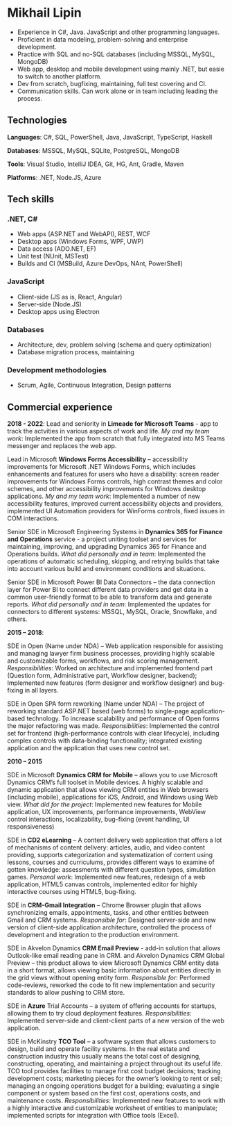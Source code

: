
# Mikhail Lipin

- Experience in C#, Java. JavaScript and other programming languages.
- Proficient in data modeling, problem-solving and enterprise development.
- Practice with SQL and no-SQL databases (including MSSQL, MySQL, MongoDB)
- Web app, desktop and mobile development using mainly .NET, but easie to switch to another platform.
- Dev from scratch, bugfixing, maintaining, full test covering and CI.
- Communication skills. Can work alone or in team including leading the process.

## Technologies

**Languages**:	C#, SQL, PowerShell, Java, JavaScript, TypeScript, Haskell

**Databases**:	MSSQL, MySQL, SQLite, PostgreSQL, MongoDB

**Tools**:	Visual Studio, IntelliJ IDEA, Git, HG, Ant, Gradle, Maven

**Platforms**:	.NET, Node.JS, Azure

## Tech skills

### .NET, C#
- Web apps (ASP.NET and WebAPI), REST, WCF
- Desktop apps (Windows Forms, WPF, UWP)
- Data access (ADO.NET, EF)
- Unit test (NUnit, MSTest)
- Builds and CI (MSBuild, Azure DevOps, NAnt, PowerShell)
### JavaScript
- Client-side (JS as is, React, Angular)
- Server-side (Node.JS)
- Desktop apps using Electron
### Databases
- Architecture, dev, problem solving (schema and query optimization)
- Database migration process, maintaining
### Development methodologies
- Scrum, Agile, Continuous Integration, Design patterns

## Commercial experience

**2018 - 2022**:
Lead and seniority in **Limeade for Microsoft Teams** - app to track the actvities in various aspects of work and life.
_My and my team work_: Implemented the app from scratch that fully integrated into MS Teams messenger and replaces the web app.

Lead in Microsoft **Windows Forms Accessibility** – accessibility improvements for Microsoft .NET Windows Forms, which includes enhancements and features for users who have a disability: screen reader improvements for Windows Forms controls, high contrast themes and color schemes, and other accessibility improvements for Windows desktop applications.
_My and my team work_:	Implemented a number of new accessibility features, improved current accessibility objects and providers, implemented UI Automation providers for WinForms controls, fixed issues in COM interactions.

Senior SDE in Microsoft Engineering Systems in **Dynamics 365 for Finance and Operations** service - a project uniting toolset and services for maintaining, improving, and upgrading Dynamics 365 for Finance and Operations builds.
_What did personally and in team_: Implemented the operations of automatic scheduling, skipping, and retrying builds that take into account various build and environment conditions and situations.

Senior SDE in Microsoft Power BI Data Connectors – the data connection layer for Power BI to connect different data providers and get data in a common user-friendly format to be able to transform data and generate reports.
_What did personally and in team_: Implemented the updates for connectors to different systems: MSSQL, MySQL, Oracle, Snowflake, and others.

**2015 – 2018**:

SDE in Open (Name under NDA) – Web application responsible for assisting and managing lawyer firm business processes, providing highly scalable and customizable forms, workflows, and risk scoring management.
_Responsibilities_: Worked on architecture and implemented frontend part (Question form, Administrative part, Workflow designer, backend); Implemented new features (form designer and workflow designer) and bug-fixing in all layers.

SDE in Open SPA form reworking (Name under NDA) – The project of reworking standard ASP.NET based (web forms) to single-page application-based technology. To increase scalability and performance of Open forms the major refactoring was made.
_Responsibilities_: Implemented the control set for frontend (high-performance controls with clear lifecycle), including complex controls with data-binding functionality; integrated existing application and the application that uses new control set.

**2010 – 2015**

SDE in Microsoft **Dynamics CRM for Mobile** – allows you to use Microsoft Dynamics CRM’s full toolset in Mobile devices. A highly scalable and dynamic application that allows viewing CRM entities in Web browsers (including mobile), applications for iOS, Android, and Windows using Web view.
_What did for the project_: Implemented new features for Mobile application, UX improvements, performance improvements, WebView control interactions, localizability, bug-fixing (event handling, UI responsiveness)

SDE in **CD2 eLearning** – A content delivery web application that offers a lot of mechanisms of content delivery: articles, audio, and video content providing, supports categorization and systematization of content using lessons, courses and curriculums, provides different ways to examine of gotten knowledge: assessments with different question types, simulation games. 
_Personal work_: Implemented new features, redesign of a web application, HTML5 canvas controls, implemented editor for highly interactive courses using HTML5, bug-fixing.

SDE in **CRM-Gmail Integration** – Chrome Browser plugin that allows synchronizing emails, appointments, tasks, and other entities between Gmail and CRM systems.
_Responsible for_: Designed server-side and new version of client-side application architecture, controlled the process of development and integration to the production environment.

SDE in Akvelon Dynamics **CRM Email Preview** - add-in solution that allows Outlook-like email reading pane in CRM.
and
Akvelon Dynamics CRM Global Preview – this product allows to view Microsoft Dynamics CRM entity data in a short format, allows viewing basic information about entities directly in the grid views without opening entity form.
_Responsible for_: Performed code-reviews, reworked the code to fit new implementation and security standards to allow pushing to CRM store.

SDE in **Azure** Trial Accounts – a system of offering accounts for startups, allowing them to try cloud deployment features.
_Responsibilities_: Implemented server-side and client-client parts of a new version of the web application.

SDE in McKinstry **TCO Tool** – a software system that allows customers to design, build and operate facility systems. In the real estate and construction industry this usually means the total cost of designing, constructing, operating, and maintaining a project throughout its useful life. TCO tool provides facilities to manage first cost budget decisions; tracking development costs; marketing pieces for the owner’s looking to rent or sell; managing an ongoing operations budget for a building; evaluating a single component or system based on the first cost, operations costs, and maintenance costs.
_Responsibilities_: Implemented new features to work with a highly interactive and customizable worksheet of entities to manipulate; implemented scripts for integration with Office tools (Excel).
